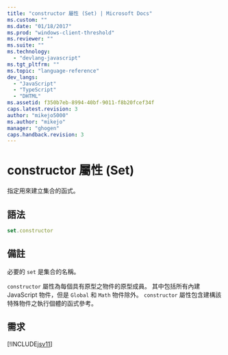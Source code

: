 ```yaml
---
title: "constructor 屬性 (Set) | Microsoft Docs"
ms.custom: ""
ms.date: "01/18/2017"
ms.prod: "windows-client-threshold"
ms.reviewer: ""
ms.suite: ""
ms.technology: 
  - "devlang-javascript"
ms.tgt_pltfrm: ""
ms.topic: "language-reference"
dev_langs: 
  - "JavaScript"
  - "TypeScript"
  - "DHTML"
ms.assetid: f350b7eb-8994-40bf-9011-f8b20fcef34f
caps.latest.revision: 3
author: "mikejo5000"
ms.author: "mikejo"
manager: "ghogen"
caps.handback.revision: 3
---
```

# constructor 屬性 (Set)
指定用來建立集合的函式。  
  
## 語法  
  
```javascript  
set.constructor  
```  
  
## 備註  
 必要的 `set` 是集合的名稱。  
  
 `constructor` 屬性為每個具有原型之物件的原型成員。  其中包括所有內建 JavaScript 物件，但是 `Global` 和 `Math` 物件除外。  `constructor` 屬性包含建構該特殊物件之執行個體的函式參考。  
  
## 需求  
 [!INCLUDE[jsv11](../../javascript/reference/includes/jsv11-md.md)]